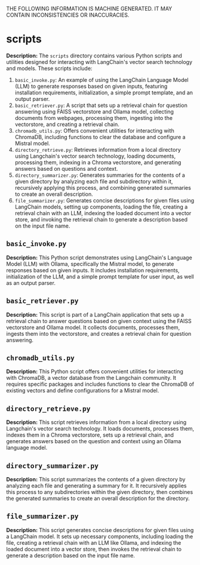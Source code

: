 THE FOLLOWING INFORMATION IS MACHINE GENERATED.
IT MAY CONTAIN INCONSISTENCIES OR INACCURACIES.

# scripts  

**Description:**  The `scripts` directory contains various Python scripts and utilities designed for interacting with LangChain's vector search technology and models. These scripts include:

1. `basic_invoke.py`: An example of using the LangChain Language Model (LLM) to generate responses based on given inputs, featuring installation requirements, initialization, a simple prompt template, and an output parser.
2. `basic_retriever.py`: A script that sets up a retrieval chain for question answering using FAISS vectorstore and Ollama model, collecting documents from webpages, processing them, ingesting into the vectorstore, and creating a retrieval chain.
3. `chromadb_utils.py`: Offers convenient utilities for interacting with ChromaDB, including functions to clear the database and configure a Mistral model.
4. `directory_retrieve.py`: Retrieves information from a local directory using Langchain's vector search technology, loading documents, processing them, indexing in a Chroma vectorstore, and generating answers based on questions and context.
5. `directory_summarizer.py`: Generates summaries for the contents of a given directory by analyzing each file and subdirectory within it, recursively applying this process, and combining generated summaries to create an overall description.
6. `file_summarizer.py`: Generates concise descriptions for given files using LangChain models, setting up components, loading the file, creating a retrieval chain with an LLM, indexing the loaded document into a vector store, and invoking the retrieval chain to generate a description based on the input file name.

 ## `basic_invoke.py`

**Description:** This Python script demonstrates using LangChain's Language Model (LLM) with Ollama, specifically the Mistral model, to generate responses based on given inputs. It includes installation requirements, initialization of the LLM, and a simple prompt template for user input, as well as an output parser.

## `basic_retriever.py`

**Description:** This script is part of a LangChain application that sets up a retrieval chain to answer questions based on given context using the FAISS vectorstore and Ollama model. It collects documents, processes them, ingests them into the vectorstore, and creates a retrieval chain for question answering.

## `chromadb_utils.py`

**Description:** This Python script offers convenient utilities for interacting with ChromaDB, a vector database from the Langchain community. It requires specific packages and includes functions to clear the ChromaDB of existing vectors and define configurations for a Mistral model.

## `directory_retrieve.py`

**Description:** This script retrieves information from a local directory using Langchain's vector search technology. It loads documents, processes them, indexes them in a Chroma vectorstore, sets up a retrieval chain, and generates answers based on the question and context using an Ollama language model.

## `directory_summarizer.py`

**Description:** This script summarizes the contents of a given directory by analyzing each file and generating a summary for it. It recursively applies this process to any subdirectories within the given directory, then combines the generated summaries to create an overall description for the directory.

## `file_summarizer.py`

**Description:** This script generates concise descriptions for given files using a LangChain model. It sets up necessary components, including loading the file, creating a retrieval chain with an LLM like Ollama, and indexing the loaded document into a vector store, then invokes the retrieval chain to generate a description based on the input file name.